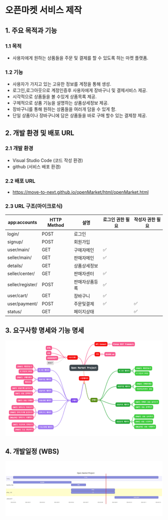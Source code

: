 # 오픈마켓 서비스 제작
## 1. 주요 목적과 기능
### 1.1 목적
- 사용자에게 원하는 상품들을 주문 및 결제를 할 수 있도록 하는 마켓 플랫폼.

### 1.2 기능
- 사용자가 가지고 있는 고유한 정보를 계정을 통해 생성.
- 로그인,로그아웃으로 계정인증후 사용자에게 장바구니 및 결제서비스 제공.
- 시각적으로 상품들을 볼 수있게 상품목록 제공.
- 구체적으로 상품 기능을 설명하는 상품상세정보 제공.
- 장바구니를 통해 원하는 상품들을 여러개 담을 수 있게 함.
- 단일 상품이나 장바구니에 담은 상품들을 바로 구매 할수 있는 결제창 제공.
## 2. 개발 환경 및 배포 URL
### 2.1 개발 환경
- Visual Studio Code (코드 작성 환경)
- github (서비스 배포 환경)

### 2.2 배포 URL
- https://move-to-next.github.io/openMarket/html/openMarket.html

### 2.3 URL 구조(마이크로식)
|app:accounts|HTTP Method|설명|로그인 권한 필요|작성자 권한 필요|
|---|---|---|---|---|
|login/|POST|로그인|||
|signup/|POST|회원가입|||
|user/main/|GET|구매자메인|✅||
|seller/main/|GET|판매자메인|✅||
|details/|GET|상품상세정보|||
|seller/center/|GET|판매자센터|✅||
|seller/register/|POST|판매자상품등록|✅||
|user/cart/|GET|장바구니|✅||
|user/payment/|POST|주문및결제|✅|✅|
|status/|GET|페이지상태||✅|

## 3. 요구사항 명세와 기능 명세

<img src="./img/mindmap.png">

## 4. 개발일정 (WBS)
<img src="./img/WBS.jpg">